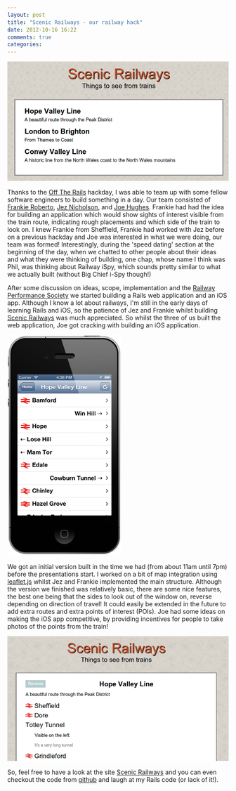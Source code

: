 ```yaml
---
layout: post
title: "Scenic Railways - our railway hack"
date: 2012-10-16 16:22
comments: true
categories: 
---
```


![screen shot of application](/images/scenic-railways.png)

Thanks to the [Off The Rails](/2012/10/16/railway-hackday-off-the-rails/) hackday, I was able to team up with some fellow software engineers to build something in a day. Our team consisted of [Frankie Roberto](http://twitter.com/frankieroberto), [Jez Nicholson](http://twitter.com/jnicho02), and [Joe Hughes](http://twitter.com/joooe). Frankie had had the idea for building an application which would show sights of interest visible from the train route, indicating rough placements and which side of the train to look on. I knew Frankie from Sheffield, Frankie had worked with Jez before on a previous hackday and Joe was interested in what we were doing, our team was formed! Interestingly, during the 'speed dating' section at the beginning of the day, when we chatted to other people about their ideas and what they were thinking of building, one chap, whose name I think was Phil, was thinking about Railway iSpy, which sounds pretty similar to what we actually built (without Big Chief i-Spy though!)

After some discussion on ideas, scope, implementation and the [Railway Performance Society](http://www.railperf.org.uk/) we started building a Rails web application and an iOS app. Although I know a lot about railways, I'm still in the early days of learning Rails and iOS, so the patience of Jez and Frankie whilst building [Scenic Railways](http://www.scenicrailways.org.uk) was much appreciated. So whilst the three of us built the web application, Joe got cracking with building an iOS application. 

![ios-1](/images/scenic-railways-on-iphone.png)

We got an initial version built in the time we had (from about 11am until 7pm) before the presentations start. I worked on a bit of map integration using [leaflet.js](http://leaflet.js) whilst Jez and Frankie implemented the main structure. Although the version we finished was relatively basic, there are some nice features, the best one being that the sides to look out of the window on, reverse depending on direction of travel!  It could easily be extended in the future to add extra routes and extra points of interest (POIs). Joe had some ideas on making the iOS app competitive, by providing incentives for people to take photos of the points from the train! 

![screen shot of application](/images/scenic-railways-1.png)

So, feel free to have a look at the site [Scenic Railways](http://www.scenicrailways.org.uk) and you can even checkout the code from [github](https://github.com/frankieroberto/scenic-railways) and laugh at my Rails code (or lack of it!).
